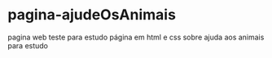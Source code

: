 # pagina-ajudeOsAnimais
pagina web teste para estudo
página em html e css sobre ajuda aos animais para estudo
